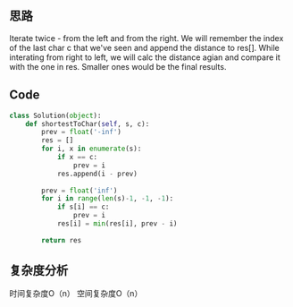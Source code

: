 ## 思路
Iterate twice - from the left and from the right. We will remember the index of the last char c that we've seen and append the distance to res[]. While interating from right to left, we will calc the distance agian and compare it with the one in res. Smaller ones would be the final results.

## Code
```Python
class Solution(object):
    def shortestToChar(self, s, c):
        prev = float('-inf')
        res = []
        for i, x in enumerate(s):
            if x == c:
                prev = i
            res.append(i - prev)
            
        prev = float('inf')
        for i in range(len(s)-1, -1, -1):
            if s[i] == c:
                prev = i
            res[i] = min(res[i], prev - i)
            
        return res
```
## 复杂度分析
时间复杂度O（n）
空间复杂度O（n）

